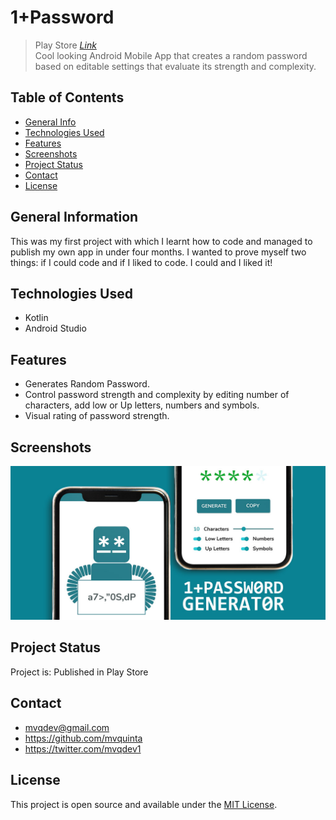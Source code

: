 # 1+Password
> Play Store [_Link_](https://play.google.com/store/apps/details?id=com.mvqdev.onemorepassword) <br>
> Cool looking Android Mobile App that creates a random password based on editable settings that evaluate its strength and complexity.

## Table of Contents
* [General Info](#general-information)
* [Technologies Used](#technologies-used)
* [Features](#features)
* [Screenshots](#screenshots)
* [Project Status](#project-status)
* [Contact](#contact)
* [License](#license)

## General Information
This was my first project with which I learnt how to code and managed to publish my own app in under four months.
I wanted to prove myself two things: if I could code and if I liked to code. I could and I liked it!

## Technologies Used
- Kotlin
- Android Studio

## Features
- Generates Random Password.
- Control password strength and complexity by editing number of characters, add low or Up letters, numbers and symbols.
- Visual rating of password strength.


## Screenshots
![Example screenshot](omp_featureGraphic.jpg)

## Project Status
Project is: Published in Play Store

## Contact
- mvqdev@gmail.com
- https://github.com/mvquinta
- https://twitter.com/mvqdev1

## License
This project is open source and available under the [MIT License](https://github.com/mvquinta/OneMorePassword/blob/master/LICENSE.md).


